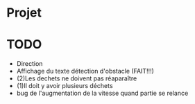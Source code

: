 # Projet

# TODO

- Direction
- Affichage du texte détection d'obstacle (FAIT!!!)
- (2)Les dechets ne doivent pas réaparaître
- (1)Il doit y avoir plusieurs déchets
- bug de l'augmentation de la vitesse quand partie se relance
